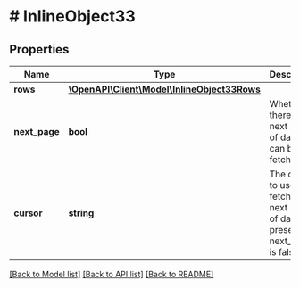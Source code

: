 # # InlineObject33

## Properties

Name | Type | Description | Notes
------------ | ------------- | ------------- | -------------
**rows** | [**\OpenAPI\Client\Model\InlineObject33Rows**](InlineObject33Rows.md) |  |
**next_page** | **bool** | Whether there is a next page of data that can be fetched. |
**cursor** | **string** | The cursor to use to fetch the next page of data. Not present if next_page is false. | [optional]

[[Back to Model list]](../../README.md#models) [[Back to API list]](../../README.md#endpoints) [[Back to README]](../../README.md)
